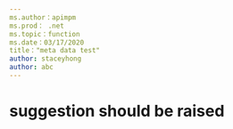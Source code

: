 ```yaml
---
ms.author：apimpm
ms.prod： .net
ms.topic：function
ms.date：03/17/2020
title："meta data test"
author: staceyhong
author: abc
---
```


# suggestion should be raised
